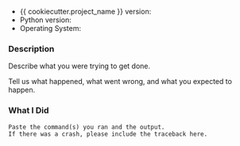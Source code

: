 * {{ cookiecutter.project_name }} version:
* Python version:
* Operating System:

### Description

Describe what you were trying to get done.

Tell us what happened, what went wrong, and what you expected to happen.

### What I Did

```
Paste the command(s) you ran and the output.
If there was a crash, please include the traceback here.
```
